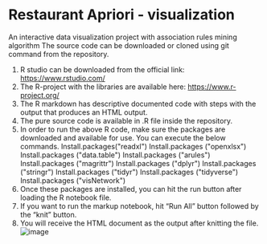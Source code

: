 # Restaurant Apriori - visualization
An interactive data visualization project with association rules mining algorithm
The source code can be downloaded or cloned using git command from the repository.
1.	R studio can be downloaded from the official link: https://www.rstudio.com/
2.	The R-project with the libraries are available here: https://www.r-project.org/
3.	The R markdown has descriptive documented code with steps with the output that produces an HTML output.
4.	The pure source code is available in .R file inside the repository.
5.	In order to run the above R code, make sure the packages are downloaded and available for use. You can execute the below commands.
Install.packages("readxl")
Install.packages ("openxlsx")
Install.packages ("data.table")
Install.packages ("arules")
Install.packages ("magrittr") 
Install.packages ("dplyr")
Install.packages ("stringr")
Install.packages ("tidyr")
Install.packages ("tidyverse")
Install.packages ("visNetwork")
6.	Once these packages are installed, you can hit the run button after loading the R notebook file.
7.	If you want to run the markup notebook, hit “Run All” button followed by the “knit” button.
8.	You will receive the HTML document as the output after knitting the file.
![image](https://user-images.githubusercontent.com/15868045/144537561-0a4283d3-24e2-4a74-8d68-7918fba429a2.png)
